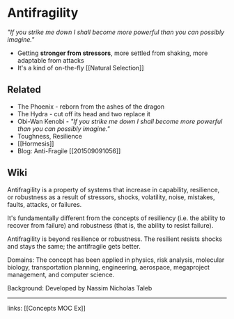 # Antifragility
*"If you strike me down I shall become more powerful than you can possibly imagine."* 
- Getting **stronger from stressors**, more settled from shaking, more adaptable from attacks
- It's a kind of on-the-fly [[Natural Selection]] 

## Related
- The Phoenix - reborn from the ashes of the dragon
- The Hydra - cut off its head and two replace it
- Obi-Wan Kenobi - *"If you strike me down I shall become more powerful than you can possibly imagine."*
- Toughness, Resilience
- [[Hormesis]]
- Blog: Anti-Fragile [[201509091056]] 

## Wiki
Antifragility is a property of systems that increase in capability, resilience, or robustness as a result of stressors, shocks, volatility, noise, mistakes, faults, attacks, or failures. 

It's fundamentally different from the concepts of resiliency (i.e. the ability to recover from failure) and robustness (that is, the ability to resist failure). 

Antifragility is beyond resilience or robustness. The resilient resists shocks and stays the same; the antifragile gets better.

Domains: The concept has been applied in physics, risk analysis, molecular biology, transportation planning, engineering, aerospace, megaproject management, and computer science.

Background: Developed by Nassim Nicholas Taleb

---
links: [[Concepts MOC Ex]]

